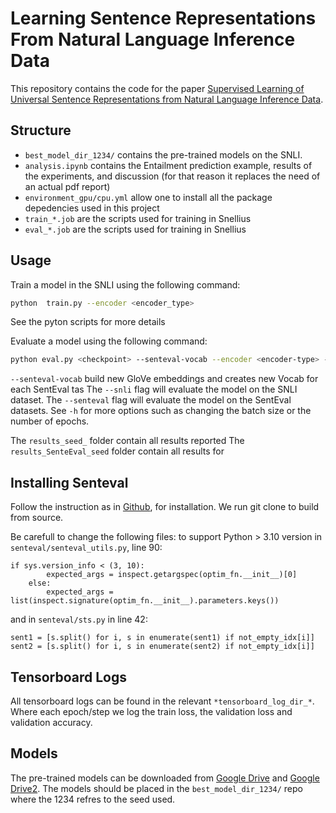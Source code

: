 # Learning Sentence Representations From Natural Language Inference Data

This repository contains the code for the paper [Supervised Learning of Universal Sentence Representations from Natural Language Inference Data](https://arxiv.org/abs/1705.02364).

## Structure
* `best_model_dir_1234/` contains the pre-trained models on the SNLI.
* `analysis.ipynb` contains the Entailment prediction example, results of the experiments, and discussion (for that reason it replaces the need of an actual pdf report)
* `environment_gpu/cpu.yml` allow one to install all the package depedencies used in this project
* `train_*.job` are the scripts used for training in Snellius
* `eval_*.job` are the scripts used for training in Snellius


## Usage

Train a model in the SNLI using the following command:

```bash
python  train.py --encoder <encoder_type>
```
See the pyton scripts for more details

Evaluate a model using the following command:

```bash
python eval.py <checkpoint> --senteval-vocab --encoder <encoder-type> --snli --senteval
```
`--senteval-vocab` build new GloVe embeddings and creates new Vocab for each SentEval tas 
The `--snli` flag will evaluate the model on the SNLI dataset. The `--senteval` flag will evaluate the model on the SentEval datasets. See `-h` for more options such as changing the batch size or the number of epochs.

The `results_seed_` folder contain all results reported
The `results_SenteEval_seed` folder contain all results for 

## Installing Senteval 
Follow the instruction as in [Github](https://github.com/facebookresearch/SentEval), for installation. We run git clone to build from source.

Be carefull to change the following files:
 to support Python > 3.10 version 
in `senteval/senteval_utils.py`, line 90:
```
if sys.version_info < (3, 10):
        expected_args = inspect.getargspec(optim_fn.__init__)[0]
    else:
        expected_args = list(inspect.signature(optim_fn.__init__).parameters.keys())
```
and in `senteval/sts.py` in line 42:
```
sent1 = [s.split() for i, s in enumerate(sent1) if not_empty_idx[i]]
sent2 = [s.split() for i, s in enumerate(sent2) if not_empty_idx[i]]
```

## Tensorboard Logs

All tensorboard logs can be found in the relevant `*tensorboard_log_dir_*`. Where each epoch/step we log the train loss, the validation loss and validation accuracy.
 

## Models

The pre-trained models can be downloaded from [Google Drive](https://drive.google.com/drive/folders/1qP0iZBFZ3855miHVPoVx6xKDtfmLZhtB?usp=sharing) and [Google Drive2](https://drive.google.com/drive/folders/1ZeBUxiXtoE-RRYdJtJxlGc2GVrpfzn3I?usp=sharing). The models should be placed in the `best_model_dir_1234/` repo where the 1234 refres to the seed used.